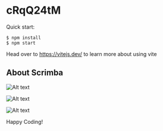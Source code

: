 # cRqQ24tM

Quick start:

```
$ npm install
$ npm start
````

Head over to https://vitejs.dev/ to learn more about using vite
## About Scrimba

![Alt text](<Screenshot 2023-10-26 161735.png>)

![Alt text](<Screenshot 2023-10-26 161808.png>)

![Alt text](<Screenshot 2023-10-26 161841.png>)

Happy Coding!
